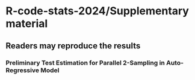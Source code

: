 # R-code-stats-2024/Supplementary material
## Readers may reproduce the results 
### Preliminary Test Estimation for Parallel 2-Sampling in Auto-Regressive Model
